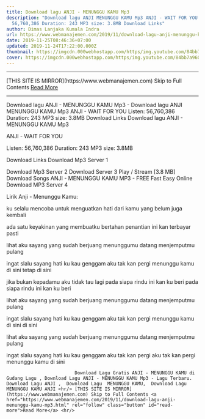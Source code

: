 ```yaml
---
title: Download lagu ANJI - MENUNGGU KAMU Mp3
description: "Download lagu ANJI MENUNGGU KAMU Mp3 ANJI - WAIT FOR YOU Listen:
  56,760,386 Duration: 243 MP3 size: 3.8MB Download Links"
author: Dimas Lanjaka Kumala Indra
url: https://www.webmanajemen.com/2019/11/download-lagu-anji-menunggu-kamu-mp3.html
date: 2019-11-25T08:46:36+07:00
updated: 2019-11-24T17:22:00.000Z
thumbnail: https://imgcdn.000webhostapp.com/https/img.youtube.com/84bb7a960a2c7bf7eb19b171c35c9475.jpeg
cover: https://imgcdn.000webhostapp.com/https/img.youtube.com/84bb7a960a2c7bf7eb19b171c35c9475.jpeg
---
```


<hr/> [THIS SITE IS MIRROR](https://www.webmanajemen.com) Skip to Full Contents <a href="https://www.webmanajemen.com/2019/11/download-lagu-anji-menunggu-kamu-mp3.html" rel="follow" class="button" id="read-more">Read More</a> <hr/> Download lagu ANJI - MENUNGGU KAMU Mp3 - Download lagu ANJI MENUNGGU KAMU Mp3 ANJI - WAIT FOR YOU Listen: 56,760,386 Duration: 243 MP3 size: 3.8MB Download Links Download lagu ANJI - MENUNGGU KAMU Mp3

  ANJI - WAIT FOR YOU 

  Listen: 56,760,386 
  Duration: 243 
  MP3 size: 3.8MB 

  Download Links 
  Download Mp3 Server 1 

  Download Mp3 Server 2 
  Download Server 3 
  Play / Stream [3.8 MB] Download Songs ANJI - MENUNGGU KAMU MP3 - FREE Fast Easy Online 
  Download MP3 Server 4 


                             
Lirik Anji - Menunggu Kamu:
                             
ku selalu mencoba
  untuk menguatkan hati
  dari kamu yang belum juga kembali
  
  ada satu keyakinan
  yang membuatku bertahan
  penantian ini kan terbayar pasti
  
  lihat aku sayang
  yang sudah berjuang
  menunggumu datang
  menjemputmu pulang
  
  ingat slalu sayang
  hati ku kau genggam
  aku tak kan pergi
  menunggu kamu di sini
  tetap di sini
  
  jika bukan kepadamu
  aku tidak tau lagi
  pada siapa rindu ini kan ku beri
  pada siapa rindu ini kan ku beri
  
  lihat aku sayang
  yang sudah berjuang
  menunggumu datang
  menjemputmu pulang
  
  ingat slalu sayang
  hati ku kau genggam
  aku tak kan pergi
  menunggu kamu di sini
  di sini
  
  lihat aku sayang
  yang sudah berjuang
  menunggumu datang
  menjemputmu pulang
  
  ingat slalu sayang
  hati ku kau genggam
  aku tak kan pergi
  aku tak kan pergi
  menunggu kamu di sini                                 
                                 
                             Download Lagu Gratis ANJI - MENUNGGU KAMU di Gudang Lagu , Download Lagu ANJI - MENUNGGU KAMU Mp3 - Lagu Terbaru.                                                         Download Lagu ANJI ,  Download Lagu  MENUNGGU KAMU,  Download Lagu  MENUNGGU KAMU ANJI <hr/> [THIS SITE IS MIRROR](https://www.webmanajemen.com) Skip to Full Contents <a href="https://www.webmanajemen.com/2019/11/download-lagu-anji-menunggu-kamu-mp3.html" rel="follow" class="button" id="read-more">Read More</a> <hr/>